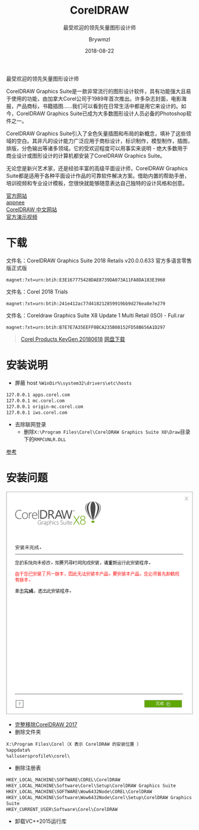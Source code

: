 ﻿---
layout:     post
title:      CorelDRAW
subtitle:   最受欢迎的领先矢量图形设计师
date:       2018-08-22
author:     Brywmzl
header-img: img/Corel/CorelDRAW/bg.jpg
catalog: true
tags: [Corel,CorelDRAW]
categories: [图像处理]
---

最受欢迎的领先矢量图形设计师

<!--more-->

CorelDRAW Graphics Suite是一款非常流行的图形设计软件，具有功能强大且易于使用的功能，由加拿大Corel公司于1989年首次推出。许多杂志封面，电影海报，产品商标，书籍插图......我们可以看到在日常生活中都是用它来设计的。如今，CorelDRAW Graphics Suite已成为大多数图形设计人员必备的Photoshop软件之一。

CorelDRAW Graphics Suite引入了全色矢量插图和布局的新概念，填补了这些领域的空白。其非凡的设计能力广泛应用于商标设计，标识制作，模型制作，插图，排版，分色输出等诸多领域。它的受欢迎程度可以用事实来说明 - 绝大多数用于商业设计或图形设计的计算机都安装了CorelDRAW Graphics Suite。

无论您是新兴艺术家，还是经验丰富的高级平面设计师，CorelDRAW Graphics Suite都是适用于各种平面设计作品的可靠软件解决方案。借助内置的帮助手册，培训视频和专业设计模板，您很快就能够随意表达自己独特的设计风格和创意。

[官方网站](http://www.corel.com)  
[appnee](http://appnee.com/coreldraw-graphics-suite/)  
[CorelDRAW 中文网站](http://www.coreldrawchina.com/)  
[官方演示视频](https://www.youtube.com/watch?v=Up_2sjU4GfU)  

# 下载
文件名：CorelDRAW Graphics Suite 2018 Retails v20.0.0.633 官方多语言零售版正式版
```
magnet:?xt=urn:btih:E3E167775428DAE8739DA073A11FA8DA183E3960
```
文件名：Corel 2018 Trials
```
magnet:?xt=urn:btih:241e412ac77d418212859919bb9d276ea8e7e279
```
文件名：Coreldraw Graphics Suite X8 Update 1 Multi Retail (ISO) - Full.rar
```
magnet:?xt=urn:btih:B7E7E7A35EEFF0BCA235B08152FD58B656A1D297
```
> [Corel Products KeyGen 20180618](https://www.lanzous.com/i1pfkja)
> [网盘下载](https://pan.baidu.com/s/1FWgD3Ig5BSVV9QoXG6EBdQ#list/path=%2FApp%2FCorel%2FCorelDRAW&parentPath=%2FApp)

# 安装说明

* 屏蔽 host `%WinDir%\system32\drivers\etc\hosts`  

```
127.0.0.1 apps.corel.com
127.0.0.1 mc.corel.com
127.0.0.1 origin-mc.corel.com
127.0.0.1 iws.corel.com
```
* 去除联网登录
	* 删除`X:\Program Files\Corel\CorelDRAW Graphics Suite X8\Draw`目录下的`RMPCUNLR.DLL`

[参考](http://www.epinv.com/post/7662.html)

# 安装问题
![](/img/Corel/CorelDRAW/error_0.png)  
* [完整移除CorelDRAW 2017](https://support.corel.com/hc/zh-tw/articles/115013707107--%E5%AE%89%E8%A3%9D-%E5%AE%8C%E6%95%B4%E7%A7%BB%E9%99%A4CorelDRAW-2017)  
* 删除文件夹  
```
X:\Program Files\Corel（X 表示 CorelDRAW 的安装位置 ）
%appdata%
%allusersprofile%\corel\
```
* 删除注册表  
```
HKEY_LOCAL_MACHINE\SOFTWARE\COREL\CorelDRAW
HKEY_LOCAL_MACHINE\Software\Corel\Setup\CorelDRAW Graphics Suite
HKEY_LOCAL_MACHINE\SOFTWARE\Wow6432Node\COREL\CorelDRAW
HKEY_LOCAL_MACHINE\Software\Wow6432Node\Corel\Setup\CorelDRAW Graphics Suite
HKEY_CURRENT_USER\Software\Corel\CorelDRAW
```
* 卸载VC++2015运行库  

